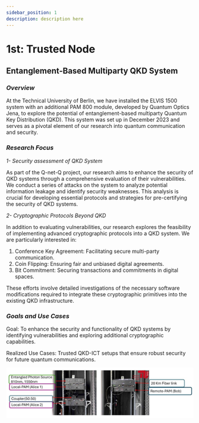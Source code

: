 ```yaml
---
sidebar_position: 1
description: description here
---
```


# 1st: Trusted Node

## Entanglement-Based Multiparty QKD System

### *Overview*

At the Technical University of Berlin, we have installed the ELVIS 1500 system with an additional PAM 800 module, developed by Quantum Optics Jena, to explore the potential of entanglement-based multiparty Quantum Key Distribution (QKD). This system was set up in December 2023 and serves as a pivotal element of our research into quantum communication and security.

### *Research Focus*

*1- Security assessment of QKD System*

As part of the Q-net-Q project, our research aims to enhance the security of QKD systems through a comprehensive evaluation of their vulnerabilities. We conduct a series of attacks on the system to analyze potential information leakage and identify security weaknesses. This analysis is crucial for developing essential protocols and strategies for pre-certifying the security of QKD systems.

*2- Cryptographic Protocols Beyond QKD*

In addition to evaluating vulnerabilities, our research explores the feasibility of implementing advanced cryptographic protocols into a QKD system. We are particularly interested in:

1) Conference Key Agreement: Facilitating secure multi-party communication.
2) Coin Flipping: Ensuring fair and unbiased digital agreements.
3) Bit Commitment: Securing transactions and commitments in digital spaces.

These efforts involve detailed investigations of the necessary software modifications required to integrate these cryptographic primitives into the existing QKD infrastructure.

### *Goals and Use Cases*

Goal: To enhance the security and functionality of QKD systems by identifying vulnerabilities and exploring additional cryptographic capabilities.

Realized Use Cases: Trusted QKD-ICT setups that ensure robust security for future quantum communications.

![Image Testbed 1!](/static/img/testbed_1.jpg)
